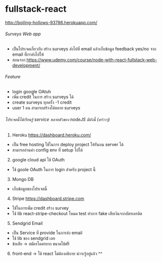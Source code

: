# fullstack-react

http://boiling-hollows-93786.herokuapp.com/

###### Surveys Web app

- เป็นโปรเจคเกี่ยวกับ สร้าง surveys ส่งไปที่ email แล้วเก็บข้อมูล feedback yes/no จาก email ที่เราส่งไปให้
- สอนจาก https://www.udemy.com/course/node-with-react-fullstack-web-development/
###### Feature
- login google OAtuh
- เพิ่ม credit ในการ สร้าง surveys ได้
- create surveys ทุกครั้ง -1 credit
- user 1 คน สามารถสร้างได้หลาย surveys

###### โปรเจคนี้ได้เรียนรู้ service หลายตัวของ nodeJS มีดังนี้ (คร่าวๆ)

1. Heroku https://dashboard.heroku.com/ 
 - เป็น free hosting ใช้ในการ deploy project ให้รันบน server ได้
 - สามารถอ่านค่า config env ที่ setup ไปได้
2. google cloud api ใช้ OAuth
 - ใช้ goole OAuth ในการ login สำหรับ project นี้
3. Mongo DB
 - เก็บข้อมูลของโปรเจตนี้
4. Stripe  https://dashboard.stripe.com
 - ใช้ในการเพิ่ม credit สร้าง survey
 - ใช้ lib react-stripe-checkout โหมด test ทำการ fake เสียเงินจากบัตรเครดิต
5. Sendgrid Email
 - เป็น Service ที่ provide ในการส่ง email 
 - ใช้ lib ของ sendgrid เลย
 - ข้อเสีย -> สมัครโคตรยาก ขนาดใช้ฟรี
6. front-end -> ใช้ react ไม่ต้องอธิบาย น่าจะรู้อยู่แล้ว ^^

